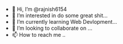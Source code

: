 - 👋 Hi, I’m @rajnish6154
- 👀 I’m interested in do some great shit...
- 🌱 I’m currently learning Web Devlopment...
- 💞️ I’m looking to collaborate on ...
- 📫 How to reach me ..

<!---
rajnish6154/rajnish6154 is a ✨ special ✨ repository because its `README.md` (this file) appears on your GitHub profile.
You can click the Preview link to take a look at your changes.
--->
